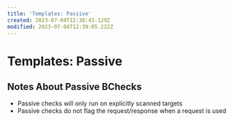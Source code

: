 ```yaml
---
title: 'Templates: Passive'
created: 2023-07-04T12:38:43.129Z
modified: 2023-07-04T12:39:05.222Z
---
```


# Templates: Passive

## Notes About Passive BChecks
- Passive checks will only run on explicitly scanned targets
- Passive checks do not flag the request/response when a request is used




